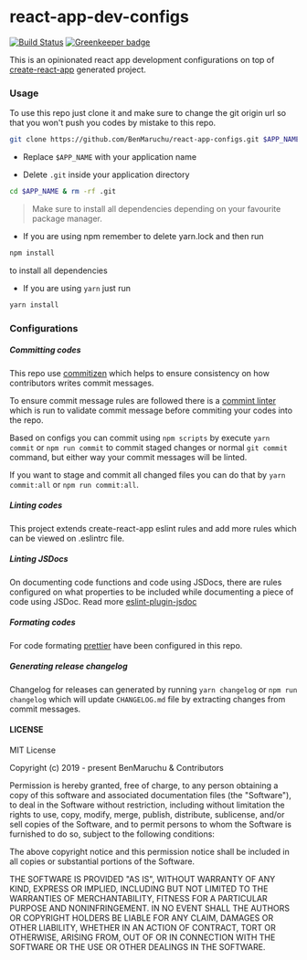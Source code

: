 # react-app-dev-configs

[![Build Status](https://travis-ci.org/BenMaruchu/react-app-dev-configs.svg?branch=master)](https://travis-ci.org/BenMaruchu/react-app-dev-configs) [![Greenkeeper badge](https://badges.greenkeeper.io/BenMaruchu/react-app-dev-configs.svg)](https://greenkeeper.io/)

This is an opinionated react app development configurations on top of [create-react-app](https://github.com/facebook/create-react-app) generated project.

### Usage

To use this repo just clone it and make sure to change the git origin url so that you won't push you codes by mistake to this repo.

```sh
git clone https://github.com/BenMaruchu/react-app-configs.git $APP_NAME
```

- Replace `$APP_NAME` with your application name

- Delete `.git` inside your application directory

```sh
cd $APP_NAME & rm -rf .git
```

> Make sure to install all dependencies depending on your favourite package manager.

- If you are using npm remember to delete yarn.lock and then run

```sh
npm install
```

to install all dependencies

- If you are using `yarn` just run

```sh
yarn install
```

### Configurations

##### Committing codes

This repo use [commitizen](https://github.com/commitizen/cz-cli) which helps to ensure consistency on how contributors writes commit messages.

To ensure commit message rules are followed there is a [commint linter](https://github.com/conventional-changelog/commitlint) which is run to validate commit message before commiting your codes into the repo.

Based on configs you can commit using `npm scripts` by execute `yarn commit` or `npm run commit` to commit staged changes or normal `git commit` command, but either way your commit messages will be linted.

If you want to stage and commit all changed files you can do that by `yarn commit:all` or `npm run commit:all`.

##### Linting codes

This project extends create-react-app eslint rules and add more rules which can be viewed on .eslintrc file.

##### Linting JSDocs

On documenting code functions and code using JSDocs, there are rules configured on what properties to be included while documenting a piece of code using JSDoc. Read more [eslint-plugin-jsdoc](https://github.com/gajus/eslint-plugin-jsdoc)

##### Formating codes

For code formating [prettier](https://github.com/prettier/prettier) have been configured in this repo.

##### Generating release changelog

Changelog for releases can generated by running `yarn changelog` or `npm run changelog` which will update `CHANGELOG.md` file by extracting changes from commit messages.

#### LICENSE

MIT License

Copyright (c) 2019 - present BenMaruchu & Contributors

Permission is hereby granted, free of charge, to any person obtaining a copy of this software and associated documentation files (the "Software"), to deal in the Software without restriction, including without limitation the rights to use, copy, modify, merge, publish, distribute, sublicense, and/or sell copies of the Software, and to permit persons to whom the Software is furnished to do so, subject to the following conditions:

The above copyright notice and this permission notice shall be included in all copies or substantial portions of the Software.

THE SOFTWARE IS PROVIDED "AS IS", WITHOUT WARRANTY OF ANY KIND, EXPRESS OR IMPLIED, INCLUDING BUT NOT LIMITED TO THE WARRANTIES OF MERCHANTABILITY, FITNESS FOR A PARTICULAR PURPOSE AND NONINFRINGEMENT. IN NO EVENT SHALL THE AUTHORS OR COPYRIGHT HOLDERS BE LIABLE FOR ANY CLAIM, DAMAGES OR OTHER LIABILITY, WHETHER IN AN ACTION OF CONTRACT, TORT OR OTHERWISE, ARISING FROM, OUT OF OR IN CONNECTION WITH THE SOFTWARE OR THE USE OR OTHER DEALINGS IN THE SOFTWARE.
